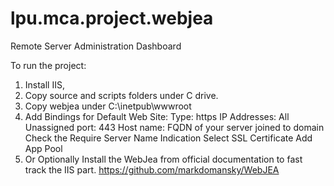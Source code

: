 # lpu.mca.project.webjea

Remote Server Administration Dashboard

To run the project:

1. Install IIS, 
2. Copy source and scripts folders under C drive.
3. Copy webjea under C:\inetpub\wwwroot
4. Add Bindings for Default Web Site:
	Type: https
	IP Addresses: All Unassigned
	port: 443
	Host name: FQDN of your server joined to domain
	Check the Require Server Name Indication
	Select SSL Certificate
	Add App Pool
5. Or Optionally Install the WebJea from official documentation to fast track the IIS part. https://github.com/markdomansky/WebJEA